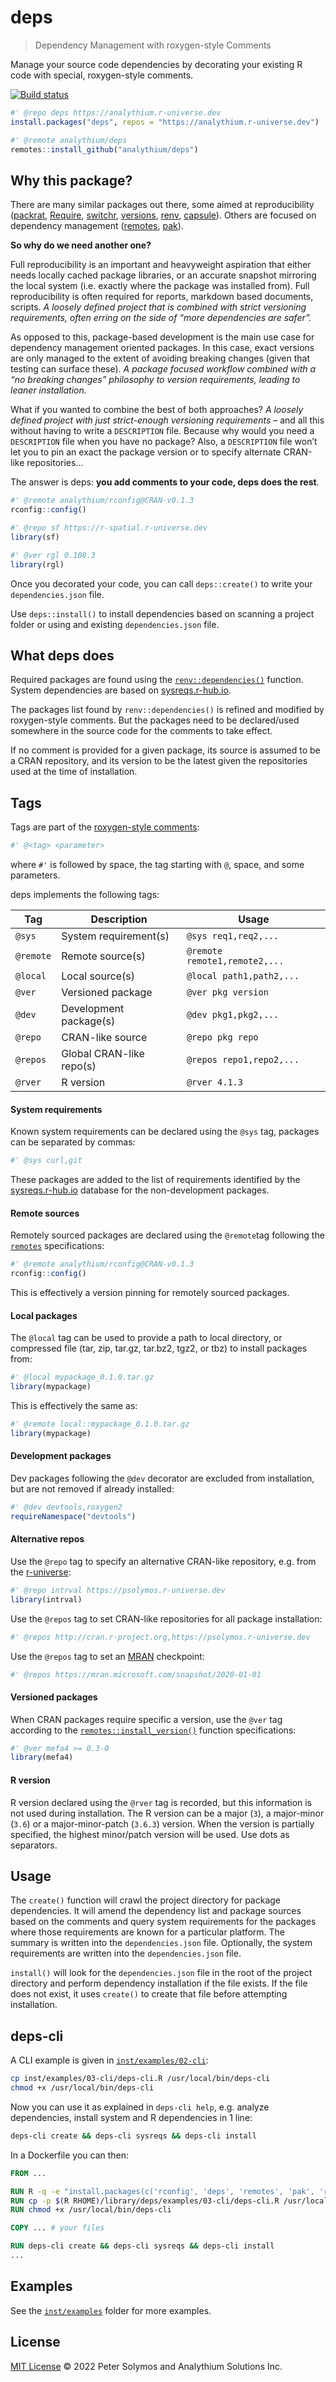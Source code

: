 # deps

> Dependency Management with roxygen-style Comments

Manage your source code dependencies by decorating your existing R code
with special, roxygen-style comments.

[![Build
status](https://github.com/analythium/deps/actions/workflows/check.yml/badge.svg)](https://github.com/analythium/deps/actions)

``` r
#' @repo deps https://analythium.r-universe.dev
install.packages("deps", repos = "https://analythium.r-universe.dev")

#' @remote analythium/deps
remotes::install_github("analythium/deps")
```

## Why this package?

There are many similar packages out there, some aimed at reproducibility
([packrat](https://CRAN.R-project.org/package=packrat),
[Require](https://CRAN.R-project.org/package=Require),
[switchr](https://cran.r-project.org/package=switchr),
[versions](https://CRAN.R-project.org/package=versions),
[renv](https://CRAN.R-project.org/package=renv),
[capsule](https://github.com/MilesMcBain/capsule)). Others are focused
on dependency management
([remotes](https://CRAN.R-project.org/package=remotes),
[pak](https://CRAN.R-project.org/package=pak)).

**So why do we need another one?**

Full reproducibility is an important and heavyweight aspiration that
either needs locally cached package libraries, or an accurate snapshot
mirroring the local system (i.e. exactly where the package was installed
from). Full reproducibility is often required for reports, markdown
based documents, scripts. *A loosely defined project that is combined
with strict versioning requirements, often erring on the side of “more
dependencies are safer”.*

As opposed to this, package-based development is the main use case for
dependency management oriented packages. In this case, exact versions
are only managed to the extent of avoiding breaking changes (given that
testing can surface these). *A package focused workflow combined with a
“no breaking changes” philosophy to version requirements, leading to
leaner installation.*

What if you wanted to combine the best of both approaches? *A loosely
defined project with just strict-enough versioning requirements* – and
all this without having to write a `DESCRIPTION` file. Because why would
you need a `DESCRIPTION` file when you have no package? Also, a
`DESCRIPTION` file won’t let you to pin an exact the package version or
to specify alternate CRAN-like repositories…

The answer is deps: **you add comments to your code, deps does the
rest**.

``` r
#' @remote analythium/rconfig@CRAN-v0.1.3
rconfig::config()

#' @repo sf https://r-spatial.r-universe.dev
library(sf)

#' @ver rgl 0.108.3
library(rgl)
```

Once you decorated your code, you can call `deps::create()` to write
your `dependencies.json` file.

Use `deps::install()` to install dependencies based on scanning a
project folder or using and existing `dependencies.json` file.

## What deps does

Required packages are found using the
[`renv::dependencies()`](https://rstudio.github.io/renv/reference/dependencies.html)
function. System dependencies are based on
[sysreqs.r-hub.io](https://sysreqs.r-hub.io).

The packages list found by `renv::dependencies()` is refined and
modified by roxygen-style comments. But the packages need to be
declared/used somewhere in the source code for the comments to take
effect.

If no comment is provided for a given package, its source is assumed to
be a CRAN repository, and its version to be the latest given the
repositories used at the time of installation.

## Tags

Tags are part of the [roxygen-style
comments](https://cran.r-project.org/package=roxygen2):

``` r
#' @<tag> <parameter>
```

where `#'` is followed by space, the tag starting with `@`, space, and
some parameters.

deps implements the following tags:

| Tag       | Description              | Usage                         |
|-----------|--------------------------|-------------------------------|
| `@sys`    | System requirement(s)    | `@sys req1,req2,...`          |
| `@remote` | Remote source(s)         | `@remote remote1,remote2,...` |
| `@local`  | Local source(s)          | `@local path1,path2,...`      |
| `@ver`    | Versioned package        | `@ver pkg version`            |
| `@dev`    | Development package(s)   | `@dev pkg1,pkg2,...`          |
| `@repo`   | CRAN-like source         | `@repo pkg repo`              |
| `@repos`  | Global CRAN-like repo(s) | `@repos repo1,repo2,...`      |
| `@rver`   | R version                | `@rver 4.1.3`                 |

#### System requirements

Known system requirements can be declared using the `@sys` tag, packages
can be separated by commas:

``` r
#' @sys curl,git
```

These packages are added to the list of requirements identified by the
[sysreqs.r-hub.io](https://sysreqs.r-hub.io) database for the
non-development packages.

#### Remote sources

Remotely sourced packages are declared using the `@remote`tag following
the
[`remotes`](https://CRAN.R-project.org/package=remotes/vignettes/dependencies.html)
specifications:

``` r
#' @remote analythium/rconfig@CRAN-v0.1.3
rconfig::config()
```

This is effectively a version pinning for remotely sourced packages.

#### Local packages

The `@local` tag can be used to provide a path to local directory, or
compressed file (tar, zip, tar.gz, tar.bz2, tgz2, or tbz) to install
packages from:

``` r
#' @local mypackage_0.1.0.tar.gz
library(mypackage)
```

This is effectively the same as:

``` r
#' @remote local::mypackage_0.1.0.tar.gz
library(mypackage)
```

#### Development packages

Dev packages following the `@dev` decorator are excluded from
installation, but are not removed if already installed:

``` r
#' @dev devtools,roxygen2
requireNamespace("devtools")
```

#### Alternative repos

Use the `@repo` tag to specify an alternative CRAN-like repository,
e.g. from the [r-universe](https://r-universe.dev/):

``` r
#' @repo intrval https://psolymos.r-universe.dev
library(intrval)
```

Use the `@repos` tag to set CRAN-like repositories for all package
installation:

``` r
#' @repos http://cran.r-project.org,https://psolymos.r-universe.dev
```

Use the `@repos` tag to set an
[MRAN](https://mran.microsoft.com/documents/rro/reproducibility)
checkpoint:

``` r
#' @repos https://mran.microsoft.com/snapshot/2020-01-01
```

#### Versioned packages

When CRAN packages require specific a version, use the `@ver` tag
according to the
[`remotes::install_version()`](https://remotes.r-lib.org/reference/install_version.html)
function specifications:

``` r
#' @ver mefa4 >= 0.3-0
library(mefa4)
```

#### R version

R version declared using the `@rver` tag is recorded, but this
information is not used during installation. The R version can be a
major (`3`), a major-minor (`3.6`) or a major-minor-patch (`3.6.3`)
version. When the version is partially specified, the highest
minor/patch version will be used. Use dots as separators.

## Usage

The `create()` function will crawl the project directory for package
dependencies. It will amend the dependency list and package sources
based on the comments and query system requirements for the packages
where those requirements are known for a particular platform. The
summary is written into the `dependencies.json` file. Optionally, the
system requirements are written into the `dependencies.json` file.

`install()` will look for the `dependencies.json` file in the root of
the project directory and perform dependency installation if the file
exists. If the file does not exist, it uses `create()` to create that
file before attempting installation.

## deps-cli

A CLI example is given in
[`inst/examples/02-cli`](./inst/examples/02-cli/):

``` bash
cp inst/examples/03-cli/deps-cli.R /usr/local/bin/deps-cli
chmod +x /usr/local/bin/deps-cli
```

Now you can use it as explained in `deps-cli help`, e.g. analyze
dependencies, install system and R dependencies in 1 line:

``` bash
deps-cli create && deps-cli sysreqs && deps-cli install
```

In a Dockerfile you can then:

``` dockerfile
FROM ...

RUN R -q -e "install.packages(c('rconfig', 'deps', 'remotes', 'pak', 'renv'), repos = c('https://cloud.r-project.org', 'https://analythium.r-universe.dev'))"
RUN cp -p $(R RHOME)/library/deps/examples/03-cli/deps-cli.R /usr/local/bin/deps-cli
RUN chmod +x /usr/local/bin/deps-cli

COPY ... # your files

RUN deps-cli create && deps-cli sysreqs && deps-cli install
...
```

## Examples

See the [`inst/examples`](./inst/examples/) folder for more examples.

## License

[MIT License](./LICENSE) © 2022 Peter Solymos and Analythium Solutions
Inc.

